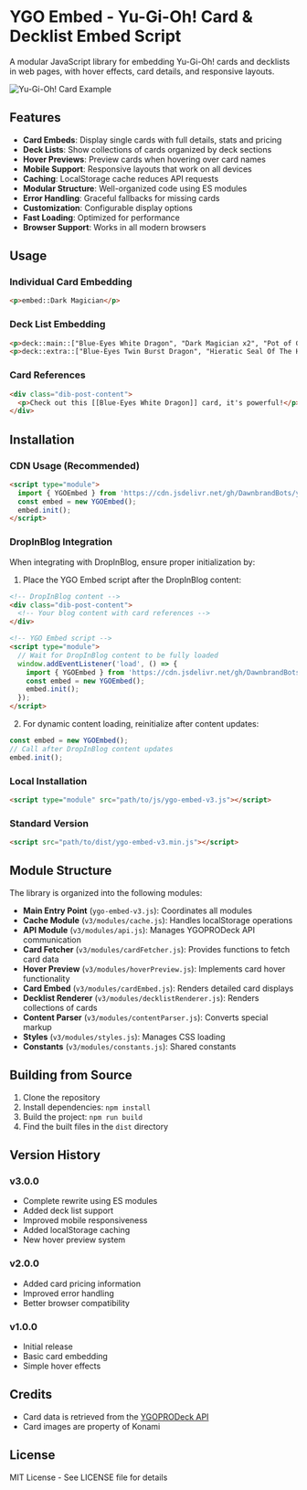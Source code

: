 # YGO Embed - Yu-Gi-Oh! Card & Decklist Embed Script

A modular JavaScript library for embedding Yu-Gi-Oh! cards and decklists in web pages, with hover effects, card details, and responsive layouts.

![Yu-Gi-Oh! Card Example](https://ms.yugipedia.com//thumb/1/16/DarkMagician-SDMY-EN-C-1E.png/300px-DarkMagician-SDMY-EN-C-1E.png)

## Features

- **Card Embeds**: Display single cards with full details, stats and pricing
- **Deck Lists**: Show collections of cards organized by deck sections
- **Hover Previews**: Preview cards when hovering over card names
- **Mobile Support**: Responsive layouts that work on all devices
- **Caching**: LocalStorage cache reduces API requests
- **Modular Structure**: Well-organized code using ES modules
- **Error Handling**: Graceful fallbacks for missing cards
- **Customization**: Configurable display options
- **Fast Loading**: Optimized for performance
- **Browser Support**: Works in all modern browsers

## Usage

### Individual Card Embedding

```html
<p>embed::Dark Magician</p>
```

### Deck List Embedding

```html
<p>deck::main::["Blue-Eyes White Dragon", "Dark Magician x2", "Pot of Greed"]</p>
<p>deck::extra::["Blue-Eyes Twin Burst Dragon", "Hieratic Seal Of The Heavenly Spheres"]</p>
```

### Card References

```html
<div class="dib-post-content">
  <p>Check out this [[Blue-Eyes White Dragon]] card, it's powerful!</p>
</div>
```

## Installation

### CDN Usage (Recommended)
```html
<script type="module">
  import { YGOEmbed } from 'https://cdn.jsdelivr.net/gh/DawnbrandBots/ygo-embed@latest/js/v3/ygo-embed-v3.js';
  const embed = new YGOEmbed();
  embed.init();
</script>
```

### DropInBlog Integration
When integrating with DropInBlog, ensure proper initialization by:

1. Place the YGO Embed script after the DropInBlog content:
```html
<!-- DropInBlog content -->
<div class="dib-post-content">
  <!-- Your blog content with card references -->
</div>

<!-- YGO Embed script -->
<script type="module">
  // Wait for DropInBlog content to be fully loaded
  window.addEventListener('load', () => {
    import { YGOEmbed } from 'https://cdn.jsdelivr.net/gh/DawnbrandBots/ygo-embed@latest/js/v3/ygo-embed-v3.js';
    const embed = new YGOEmbed();
    embed.init();
  });
</script>
```

2. For dynamic content loading, reinitialize after content updates:
```javascript
const embed = new YGOEmbed();
// Call after DropInBlog content updates
embed.init();
```

### Local Installation
```html
<script type="module" src="path/to/js/ygo-embed-v3.js"></script>
```

### Standard Version
```html
<script src="path/to/dist/ygo-embed-v3.min.js"></script>
```

## Module Structure

The library is organized into the following modules:

- **Main Entry Point** (`ygo-embed-v3.js`): Coordinates all modules
- **Cache Module** (`v3/modules/cache.js`): Handles localStorage operations
- **API Module** (`v3/modules/api.js`): Manages YGOPRODeck API communication
- **Card Fetcher** (`v3/modules/cardFetcher.js`): Provides functions to fetch card data
- **Hover Preview** (`v3/modules/hoverPreview.js`): Implements card hover functionality
- **Card Embed** (`v3/modules/cardEmbed.js`): Renders detailed card displays
- **Decklist Renderer** (`v3/modules/decklistRenderer.js`): Renders collections of cards
- **Content Parser** (`v3/modules/contentParser.js`): Converts special markup
- **Styles** (`v3/modules/styles.js`): Manages CSS loading
- **Constants** (`v3/modules/constants.js`): Shared constants

## Building from Source

1. Clone the repository
2. Install dependencies: `npm install`
3. Build the project: `npm run build`
4. Find the built files in the `dist` directory

## Version History

### v3.0.0
- Complete rewrite using ES modules
- Added deck list support
- Improved mobile responsiveness
- Added localStorage caching
- New hover preview system

### v2.0.0
- Added card pricing information
- Improved error handling
- Better browser compatibility

### v1.0.0
- Initial release
- Basic card embedding
- Simple hover effects

## Credits

- Card data is retrieved from the [YGOPRODeck API](https://db.ygoprodeck.com/api-guide/)
- Card images are property of Konami

## License

MIT License - See LICENSE file for details 